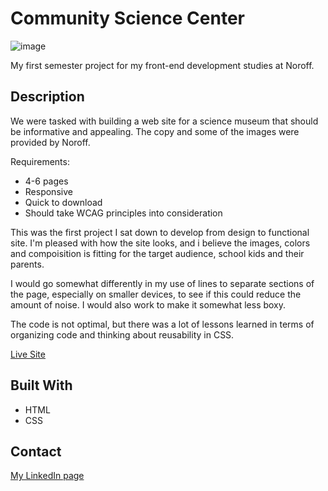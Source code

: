 # Community Science Center

![image](https://github.com/olee2/portfolio/blob/master/images/csm.png)

My first semester project for my front-end development studies at Noroff.

## Description

We were tasked with building a web site for a science museum that should be informative and appealing. The copy and some of the images were provided by Noroff.

Requirements:

- 4-6 pages
- Responsive
- Quick to download
- Should take WCAG principles into consideration

This was the first project I sat down to develop from design to functional site. I'm pleased with how the site looks, and i believe the images, colors and compoisition is fitting for the target audience, school kids and their parents.

I would go somewhat differently in my use of lines to separate sections of the page, especially on smaller devices, to see if this could reduce the amount of noise. I would also work to make it somewhat less boxy.

The code is not optimal, but there was a lot of lessons learned in terms of organizing code and thinking about reusability in CSS.

[Live Site](https://noroff-csm.netlify.app)

## Built With

- HTML
- CSS

## Contact

[My LinkedIn page](https://www.linkedin.com/in/ole-andr%C3%A9-eikrem-1b0752202/)
